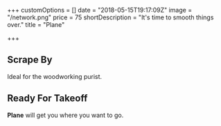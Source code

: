 +++
customOptions = []
date = "2018-05-15T19:17:09Z"
image = "/network.png"
price = 75
shortDescription = "It's time to smooth things over."
title = "Plane"

+++
## Scrape By

Ideal for the woodworking purist.

## Ready For Takeoff

**Plane** will get you where you want to go.